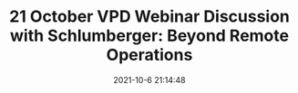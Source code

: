 ---
"title": "21 October VPD Webinar Discussion with Schlumberger: Beyond Remote Operations"
"date": "2021-10-6 21:14:48"
"feed_name": "IADC"
"feed_website": "https://www.iadc.org/"
"feed_rss": "https://www.iadc.org/feed/"
"link": "https://www.iadc.org/drillbits/industry-news-resources/21-october-vpd-webinar-discussion-with-schlumberger-beyond-remote-operations/"
"source": "None"
"file": "_posts/2021-1-1-da4ff71f9b8a8b144c63ba52ed89b67cf5900afc.md"
"accident": "0"
"drilling": "0"
"dead": "0"
"injured": "0"
"arrested": "0"
"place": "unknown place"
"where": "unknown site"
"causes": "unknown"
"place_uri": "unknown place"
---